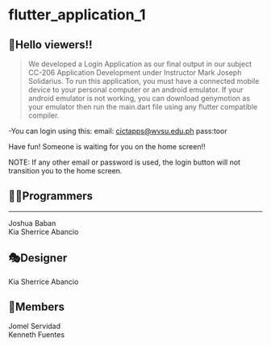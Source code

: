 # flutter_application_1

## :brown_heart:**Hello viewers!!**

>We developed a Login Application as our final output in our subject CC-206 Application Development under Instructor Mark Joseph Solidarius. To run this application, you must have a connected mobile device to your personal computer or an android emulator. If your android emulator is not working, you can download genymotion as your emulator then run the main.dart file using any flutter compatible compiler.

-You can login using this:
 email: cictapps@wvsu.edu.ph 
 pass:toor

Have fun! Someone is waiting for you on the home screen!!

NOTE:
If any other email or password is used, the login button will not transition you to the home screen.

## :man_technologist:Programmers
*****  
Joshua Baban  
Kia Sherrice Abancio

## :performing_arts:Designer  
Kia Sherrice Abancio

## :two_men_holding_hands:Members
Jomel Servidad  
Kenneth Fuentes
